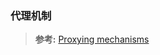 ### 代理机制

>**参考:**
[Proxying mechanisms](https://docs.spring.io/spring/docs/4.3.24.RELEASE/spring-framework-reference/html/aop.html#aop-proxying)
